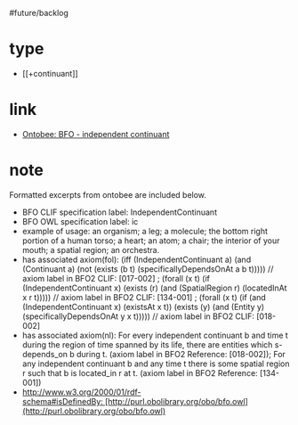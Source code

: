 #future/backlog 

# type
- [[+continuant]]

# link
- [Ontobee: BFO - independent continuant](https://ontobee.org/ontology/BFO?iri=http://purl.obolibrary.org/obo/BFO_0000004)

# note
Formatted excerpts from ontobee are included below.


-   BFO CLIF specification label: IndependentContinuant
-   BFO OWL specification label: ic
-   example of usage: an organism; a leg; a molecule; the bottom right portion of a human torso; a heart; an atom; a chair; the interior of your mouth; a spatial region; an orchestra.
-   has associated axiom(fol): (iff (IndependentContinuant a) (and (Continuant a) (not (exists (b t) (specificallyDependsOnAt a b t))))) // axiom label in BFO2 CLIF: [017-002] ; (forall (x t) (if (IndependentContinuant x) (exists (r) (and (SpatialRegion r) (locatedInAt x r t))))) // axiom label in BFO2 CLIF: [134-001] ; (forall (x t) (if (and (IndependentContinuant x) (existsAt x t)) (exists (y) (and (Entity y) (specificallyDependsOnAt y x t))))) // axiom label in BFO2 CLIF: [018-002]
-   has associated axiom(nl): For every independent continuant b and time t during the region of time spanned by its life, there are entities which s-depends_on b during t. (axiom label in BFO2 Reference: [018-002]); For any independent continuant b and any time t there is some spatial region r such that b is located_in r at t. (axiom label in BFO2 Reference: [134-001])
-   http://www.w3.org/2000/01/rdf-schema#isDefinedBy: [http://purl.obolibrary.org/obo/bfo.owl](http://purl.obolibrary.org/obo/bfo.owl)